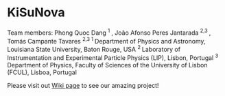 # KiSuNova

Team members: Phong Quoc Dang  <sup> 1 </sup>, João Afonso Peres Jantarada <sup> 2,3 </sup>, Tomás Campante Tavares  <sup> 2,3 </sup>
<sup> 1 </sup> Department of Physics and Astronomy, Louisiana State University, Baton Rouge, USA
<sup> 2 </sup> Laboratory of Instrumentation and Experimental Particle Physics (LIP), Lisbon, Portugal
<sup> 3 </sup> Department of Physics, Faculty of Sciences of the University of Lisbon (FCUL), Lisboa, Portugal

Please visit out [Wiki page](https://github.com/IReNA-NucAstro-QuestionsTools/KiSuNova/wiki) to see our amazing project!
